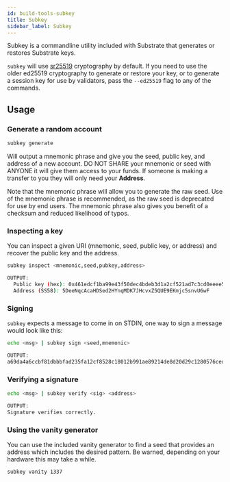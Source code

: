 ```yaml
---
id: build-tools-subkey
title: Subkey
sidebar_label: Subkey
---
```


Subkey is a commandline utility included with Substrate that generates or restores Substrate keys.

`subkey` will use [sr25519](http://wiki.axiacoin.network/en/latest/axiasolar/learn/cryptography/#keypairs-and-signing) cryptography by default. If you need to use the older ed25519 cryptography to generate or restore your key, or to generate a session key for use by validators, pass the `--ed25519` flag to any of the commands.

## Usage

### Generate a random account

```bash
subkey generate
```

Will output a mnemonic phrase and give you the seed, public key, and address of a new account. DO NOT SHARE your mnemonic or seed with ANYONE it will give them access to your funds. If someone is making a transfer to you they will only need your **Address**.

Note that the mnemonic phrase will allow you to generate the raw seed. Use of the mnemonic phrase is recommended, as the raw seed is deprecated for use by end users. The mnemonic phrase also gives you benefit of a checksum and reduced likelihood of typos.

### Inspecting a key

You can inspect a given URI (mnemonic, seed, public key, or address) and recover the public key and the address.

```bash
subkey inspect <mnemonic,seed,pubkey,address>

OUTPUT:
  Public key (hex): 0x461edcf1ba99e43f50dec4bdeb3d1a2cf521ad7c3cd0eeee5cd3314e50fd424c
  Address (SS58): 5DeeNqcAcaHDSed2HYnqMDK7JHcvxZ5QUE9EKmjc5snvU6wF
```

### Signing

`subkey` expects a message to come in on STDIN, one way to sign a message would look like this:

```bash
echo <msg> | subkey sign <seed,mnemonic>

OUTPUT:
a69da4a6ccbf81dbbbfad235fa12cf8528c18012b991ae89214de8d20d29c1280576ced6eb38b7406d1b7e03231df6dd4a5257546ddad13259356e1c3adfb509
```

### Verifying a signature

```bash
echo <msg> | subkey verify <sig> <address>

OUTPUT:
Signature verifies correctly.
```

### Using the vanity generator

You can use the included vanity generator to find a seed that provides an address which includes the desired pattern. Be warned, depending on your hardware this may take a while.

```bash
subkey vanity 1337
```

